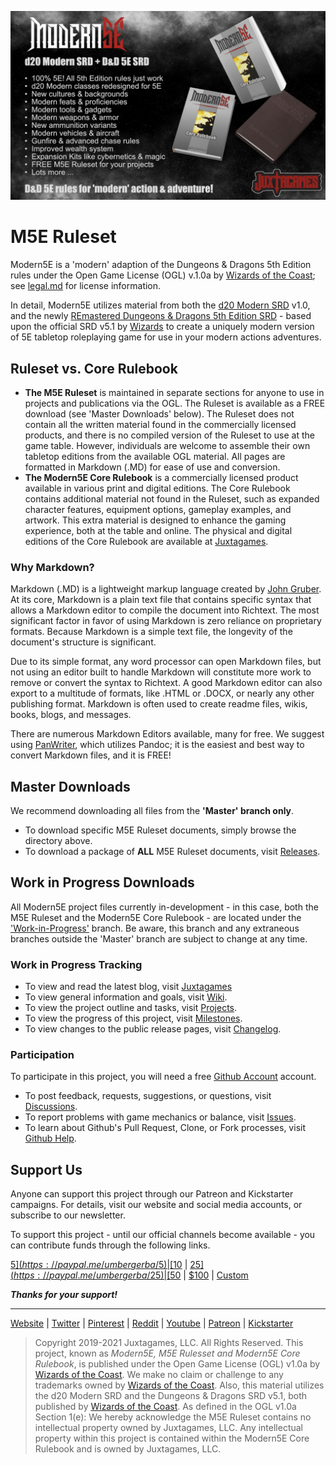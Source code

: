 ![Moder5E BannerAd](banner.jpg)

# M5E Ruleset

Modern5E is a 'modern' adaption of the Dungeons & Dragons 5th Edition rules under the Open Game License (OGL) v.1.0a by [Wizards of the Coast](https://company.wizards.com); see [legal.md](https://github.com/Juxtagames/Modern5E/blob/masterin/legal.md) for license information.

In detail, Modern5E utilizes material from both the [d20 Modern SRD](https://en.wikipedia.org/wiki/D20_Modern) v1.0, and the newly [REmastered Dungeons & Dragons 5th Edition SRD](https://ogl-srd5.com) - based upon the official SRD v5.1 by [Wizards](https://dnd.wizards.com/articles/features/systems-reference-document-srd) to create a uniquely modern version of 5E tabletop roleplaying game for use in your modern actions adventures.

## Ruleset vs. Core Rulebook

* **The M5E Ruleset** is maintained in separate sections for anyone to use in projects and publications via the OGL. The Ruleset is available as a FREE download (see 'Master Downloads' below). The Ruleset does not contain all the written material found in the commercially licensed products, and there is no compiled version of the Ruleset to use at the game table. However, individuals are welcome to assemble their own tabletop editions from the available OGL material. All pages are formatted in Markdown (.MD) for ease of use and conversion.
* **The Modern5E Core Rulebook** is a commercially licensed product available in various print and digital editions. The Core Rulebook contains additional material not found in the Ruleset, such as expanded character features, equipment options, gameplay examples, and artwork. This extra material is designed to enhance the gaming experience, both at the table and online. The physical and digital editions of the Core Rulebook are available at [Juxtagames](https://www.juxtagames.com).

### Why Markdown?

Markdown (.MD) is a lightweight markup language created by [John Gruber](https://daringfireball.net/). At its core, Markdown is a plain text file that contains specific syntax that allows a Markdown editor to compile the document into Richtext. The most significant factor in favor of using Markdown is zero reliance on proprietary formats. Because Markdown is a simple text file, the longevity of the document's structure is significant.

Due to its simple format, any word processor can open Markdown files, but not using an editor built to handle Markdown will constitute more work to remove or convert the syntax to Richtext. A good Markdown editor can also export to a multitude of formats, like .HTML or .DOCX, or nearly any other publishing format. Markdown is often used to create readme files, wikis, books, blogs, and messages.

There are numerous Markdown Editors available, many for free. We suggest using [PanWriter](https://panwriter.com), which utilizes Pandoc; it is the easiest and best way to convert Markdown files, and it is FREE!

## Master Downloads

We recommend downloading all files from the **'Master' branch only**.

* To download specific M5E Ruleset documents, simply browse the directory above.
* To download a package of **ALL** M5E Ruleset documents, visit [Releases](https://github.com/Juxtagames/Modern5E/releases).

## Work in Progress Downloads

All Modern5E project files currently in-development - in this case, both the M5E Ruleset and the Modern5E Core Rulebook - are located under the ['Work-in-Progress'](https://github.com/Juxtagames/Modern5E/tree/work-in-progress/pages) branch. Be aware, this branch and any extraneous branches outside the 'Master' branch are subject to change at any time.

### Work in Progress Tracking

* To view and read the latest blog, visit [Juxtagames](https://shop.juxtagames.com/blog)
* To view general information and goals, visit [Wiki](https://github.com/Juxtagames/Modern5E/wiki).
* To view the project outline and tasks, visit [Projects](https://github.com/Juxtagames/Modern5E/projects).
* To view the progress of this project, visit [Milestones](https://github.com/Juxtagames/Modern5E/milestones).
* To view changes to the public release pages, visit [Changelog](https://github.com/Juxtagames/Modern5E/blob/masterin/changelog.md).

### Participation

To participate in this project, you will need a free [Github Account](https://github.com/join) account.

* To post feedback, requests, suggestions, or questions, visit [Discussions](https://github.com/Juxtagames/Modern5E/discussions).
* To report problems with game mechanics or balance, visit [Issues](https://github.com/Juxtagames/Modern5E/issues).
* To learn about Github's Pull Request, Clone, or Fork processes, visit [Github Help](https://docs.github.com).

## Support Us

Anyone can support this project through our Patreon and Kickstarter campaigns. For details, visit our website and social media accounts, or subscribe to our newsletter.

To support this project - until our official channels become available - you can contribute funds through the following links.

[$5](https://paypal.me/umbergerba/5) | [$10](https://paypal.me/umbergerba/10) | [$25](https://paypal.me/umbergerba/25) | [$50](https://paypal.me/umbergerba/50) | [$100](https://paypal.me/umbergerba/100) | [Custom](https://paypal.me/umbergerba)

***Thanks for your support!***

---

[Website](https://shop.juxtagames.com) | [Twitter](https://twitter.com/juxtagames) | [Pinterest](https://pinterest.com/juxtagames) | [Reddit](https://reddit.com/user/juxtagames) | [Youtube](https://www.youtube.com/channel/UCckbaZDR1oRVjTFIZBthaQA) | [Patreon](https://www.patreon.com/juxtagames) | [Kickstarter](https://www.kickstarter.com/profile/juxtagames)

> Copyright 2019-2021 Juxtagames, LLC. All Rights Reserved. This project, known as *Modern5E, M5E Rulesset and Modern5E Core Rulebook*, is published under the Open Game License (OGL) v1.0a by [Wizards of the Coast](https://wizards.com). We make no claim or challenge to any trademarks owned by [Wizards of the Coast](https://wizards.com). Also, this material utilizes the d20 Modern SRD and the Dungeons & Dragons SRD v5.1, both published by [Wizards of the Coast](https://wizards.com). As defined in the OGL v1.0a Section 1(e): We hereby acknowledge the M5E Ruleset contains no intellectual property owned by Juxtagames, LLC. Any intellectual property within this project is contained within the Modern5E Core Rulebook and is owned by Juxtagames, LLC.
